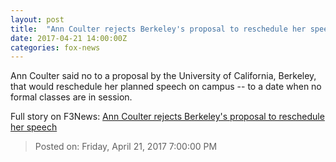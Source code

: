 ```yaml
---
layout: post
title:  "Ann Coulter rejects Berkeley's proposal to reschedule her speech"
date: 2017-04-21 14:00:00Z
categories: fox-news
---
```


Ann Coulter said no to a proposal by the University of California, Berkeley, that would reschedule her planned speech on campus -- to a date when no formal classes are in session.


Full story on F3News: [Ann Coulter rejects Berkeley's proposal to reschedule her speech](http://www.f3nws.com/n/ZS3hFG)

> Posted on: Friday, April 21, 2017 7:00:00 PM
